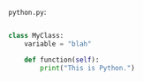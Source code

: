 <!-- >>>>>> BEGIN GENERATED FILE (include): SOURCE test/include/templates/python_python.md -->
<!-- >>>>>> BEGIN INCLUDED FILE (python): SOURCE test/include/includes/python.py -->
```python.py```:
```python

class MyClass:
    variable = "blah"

    def function(self):
        print("This is Python.")
```
<!-- <<<<<< END INCLUDED FILE (python): SOURCE test/include/includes/python.py -->
<!-- <<<<<< END GENERATED FILE (include): SOURCE test/include/templates/python_python.md -->
